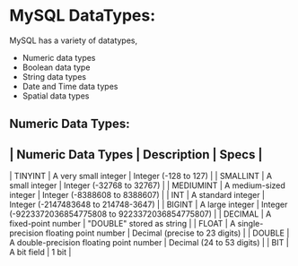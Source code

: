 # MySQL DataTypes:
MySQL has a variety of datatypes,  
- Numeric data types
- Boolean data type
- String data types
- Date and Time data types
- Spatial data types

## Numeric Data Types:
| Numeric Data Types	| Description                               | Specs       |
-----------------------------------------------------------------------------------------
| TINYINT            | A very small integer                      | Integer (-128 to 127) |
| SMALLINT	          | A small integer                           | Integer (-32768 to 32767) |
| MEDIUMINT	         | A medium-sized integer                    | Integer (-8388608 to 8388607) |
| INT	               | A standard integer                        | Integer (-2147483648 to 214748-3647) |
| BIGINT	            | A large integer                           | Integer (-9223372036854775808 to 9223372036854775807) |
| DECIMAL	           | A fixed-point number                      | "DOUBLE" stored as string |
| FLOAT	             | A single-precision floating point number  | Decimal (precise to 23 digits) |
| DOUBLE	            | A double-precision floating point number  | Decimal (24 to 53 digits) |
| BIT	               | A bit field                               | 1 bit |
